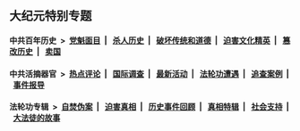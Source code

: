 ## 大纪元特别专题

#### 中共百年历史 &nbsp;>&nbsp; [党魁面目](indexes/nf1176107/README.md?04290430) &nbsp;| &nbsp; [杀人历史](indexes/nf1176106/README.md?04290430) &nbsp;| &nbsp; [破坏传统和道德](indexes/nf1176106/README.md?04290430) &nbsp;| &nbsp; [迫害文化精英](indexes/nf1176111/README.md?04290430) &nbsp;| &nbsp; [篡改历史](indexes/nf1176115/README.md?04290430) &nbsp;| &nbsp; [卖国](indexes/nf1176117/README.md?04290430) 

#### 中共活摘器官 &nbsp;>&nbsp; [热点评论](indexes/nf5879/README.md?04290430) &nbsp;| &nbsp; [国际调查](indexes/nf5947/README.md?04290430) &nbsp;| &nbsp; [最新活动](indexes/nf5883/README.md?04290430) &nbsp;| &nbsp; [法轮功遭遇](indexes/nf5881/README.md?04290430) &nbsp;| &nbsp; [追查案例](indexes/nf5880/README.md?04290430) &nbsp;| &nbsp; [事件报导](indexes/nf5877/README.md?04290430) 

#### 法轮功专辑 &nbsp;>&nbsp; [自焚伪案](indexes/nf5562/README.md?04290430) &nbsp;| &nbsp; [迫害真相](indexes/nf4379/README.md?04290430) &nbsp;| &nbsp; [历史事件回顾](indexes/nf5793/README.md?04290430) &nbsp;| &nbsp; [真相特辑](indexes/nf4389/README.md?04290430) &nbsp;| &nbsp; [社会支持](indexes/nf4386/README.md?04290430) &nbsp;| &nbsp; [大法徒的故事](indexes/nf1147481/README.md?04290430) 


